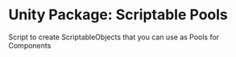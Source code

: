 # Unity Package: Scriptable Pools

Script to create ScriptableObjects that you can use as Pools for Components
